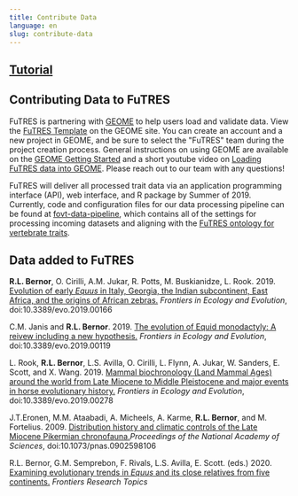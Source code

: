 ```yaml
---
title: Contribute Data
language: en
slug: contribute-data
---
```


## <a href="https://futres.org/data_tutorial/">Tutorial</a>

## Contributing Data to FuTRES
FuTRES is partnering with <a href="https://geome-db.org/">GEOME</a> to help users load and validate data.  View the <a href="https://geome-db.org/workbench/template?projectid=156">FuTRES Template</a> on the GEOME site.  You can create an account and a new project in GEOME, and be sure to select the "FuTRES" team during the project creation process.  General instructions on using GEOME are available on the <a href="https://geome-db.org/about">GEOME Getting Started</a> and a short youtube video on <a href="https://www.youtube.com/watch?v=WyJKmFsUVKc&feature=youtu.be">Loading FuTRES data into GEOME</a>. Please reach out to our team with any questions!

FuTRES will deliver all processed trait data via an application programming interface (API), web interface, and R package by Summer of 2019.  Currently, code and configuration files for our data processing pipeline can be found at <a href="https://github.com/futres/fovt-data-pipeline">fovt-data-pipeline</a>, which contains all of the settings for processing incoming datasets and aligning with the <a href="https://github.com/futres/fovt">FuTRES ontology for vertebrate traits</a>.  

## Data added to FuTRES

<b>R.L. Bernor</b>, O. Cirilli, A.M. Jukar, R. Potts, M. Buskianidze, L. Rook. 2019. <a href="https://www.frontiersin.org/articles/10.3389/fevo.2019.00166/full">Evolution of early <i>Equus</i> in Italy, Georgia, the Indian subcontinent, East Africa, and the origins of African zebras.</a> <i>Frontiers in Ecology and Evolution</i>, doi:10.3389/evo.2019.00166

C.M. Janis and <b>R.L. Bernor</b>. 2019. <a href="https://www.frontiersin.org/articles/10.3389/fevo.2019.00119/full">The evolution of Equid monodactyly: A reivew including a new hypothesis.</a> <i>Frontiers in Ecology and Evolution</i>, doi:10.3389/evo.2019.00119

L. Rook, <b>R.L. Bernor</b>, L.S. Avilla, O. Cirilli, L. Flynn, A. Jukar, W. Sanders, E. Scott, and X. Wang. 2019. <a href="https://www.frontiersin.org/articles/10.3389/fevo.2019.00278/full">Mammal biochronology (Land Mammal Ages) around the world from Late Miocene to Middle Pleistocene and major events in horse evolutionary history.</a> <i> Frontiers in Ecology and Evolution</i>, doi:10.3389/evo.2019.00278

J.T.Eronen, M.M. Ataabadi, A. Micheels, A. Karme, <b>R.L. Bernor</b>, and M. Fortelius. 2009. <a href="https://www.pnas.org/content/pnas/106/29/11867.full.pdf">Distribution history and climatic controls of the Late Miocene Pikermian chronofauna.</a><i>Proceedings of the National Academy of Sciences</i>, doi:10.1073/pnas.0902598106

R.L. Bernor, G.M. Semprebon, F. Rivals, L.S. Avilla, E. Scott. (eds.) 2020. <a href="http://links.email.frontiersin.org/ls/click?upn=AAaFa03elZRFPXQ6ShiKwAPsR8oZaO3IEOnZve2aIAX3qZIVWJeLTPPql-2B22dh208kR3qtWyGyhsgedUaduFNQ-3D-3DeD5C_OQpWTOfbP2DYWbxzOOMdRw9A4i1rTLQfM2QaVo-2BjXq2xTr1apgAwCTpbe9Yg9TJpIXZju0TuSGI3p00SwO9XXnBvKdKMiH4ipFa16OBFHbUzZDB8otgbcwO2bXAtztbhUR3GyY9SUbcv4DWL2qwUEn-2BRbtpYweyyqHE-2B5Ff7CcYbLNm2T5j-2BHZnO4AopJsLvyjATV-2BniSi0icSo645UZmWhbfqQfm9T5NP0cIJp-2FU40-2BAZkKacOoJ0-2ByT2JN-2FRckHQ7CgoseuWgoGjRwFwWyyhDgUB-2FksErOhpGO3k8YjKxdUv7Fyc7q3t1qnLvUOOQifHlWz6AU6K8Hh-2Fkctl7R3znq1TubBvdxFM-2FGpp-2FZ0TTQdbSaBXxKmbE1zvIqSFuFo0L5L8ZeSeO740pirkj91CLoGlNvsVNtlpKoiFEifIUzs8zH2oN1dHVpIHa1c89C3sMjhxEKlHrKD36kSAWYRsSqcfc57xwL9iF4aFQvXL4-3D">Examining evolutionary trends in <i>Equus</i> and its close relatives from five continents.</a> <i>Frontiers Research Topics</i>
